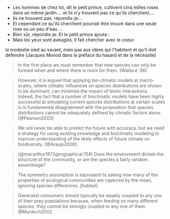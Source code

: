 - Les hommes de chez toi, dit le petit prince, cultivent cinq milles roses dans un même jardin.... et ils n'y trouvent pas ce qu'ils cherchent....
- Ils ne trouvent pas, répondis-je...
- Et cependant ce qu'ils cherchent pourrait être trouvé dans une seule rose ou un peu d'eau ...
- Bien sûr, répondis-je.
Et le petit prince ajouta :
- Mais les yeux sont aveugles. Il fait chercher avec le coeur.



la modestie sied au savant, mais pas aux idées qui l'habitent et qu'il doit défendre (Jacques Monod dans la préface du hasard et de la nécessité)

> In the first place we must remember that new species can only be formed when and where there is room for them. (Wallace :56)

> However, it is argued that applying bio-climatic models at macro-scales, where climatic influences on species distributions are shown to be dominant, can minimize the impact of biotic interactions. Indeed, the fact that a number of bioclimatic models have been highly successful at simulating current species distributions at certain scales is in fundamental disagreement with the proposition that species distributions cannot be adequately defined by climatic factors alone. [@Pearson2003]

>  We will never be able to predict the future with accuracy, but we need a strategy for using
existing knowledge and bioclimatic modeling to improve understanding of the likely effects of future climate on biodiversity. [@Araujo2006].


> (@macarthur1972geographical:154) Does the environment dictate the structure of the community, or are the species a fairly random assemblage?

> The symmetry assumption is equivalent to asking how many of the properties of ecological communities are captured by the mean, ignoring species differences. [hubbel]


> Generalist consumers should typically be weakly coupled to any one of their prey populations because, when feeding on many different species, they cannot be strongly coupled to any one of them @Murdoch2002
